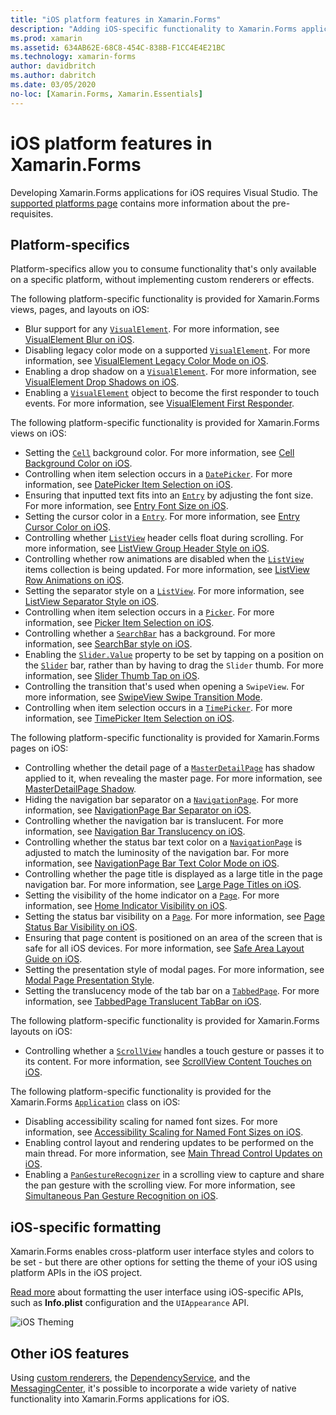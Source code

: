 ```yaml
---
title: "iOS platform features in Xamarin.Forms"
description: "Adding iOS-specific functionality to Xamarin.Forms applications."
ms.prod: xamarin
ms.assetid: 634AB62E-68C8-454C-838B-F1CC4E4E21BC
ms.technology: xamarin-forms
author: davidbritch
ms.author: dabritch
ms.date: 03/05/2020
no-loc: [Xamarin.Forms, Xamarin.Essentials]
---
```


# iOS platform features in Xamarin.Forms

Developing Xamarin.Forms applications for iOS requires Visual Studio. The [supported platforms page](~/get-started/supported-platforms.md) contains more information about the pre-requisites.

## Platform-specifics

Platform-specifics allow you to consume functionality that's only available on a specific platform, without implementing custom renderers or effects.

The following platform-specific functionality is provided for Xamarin.Forms views, pages, and layouts on iOS:

- Blur support for any [`VisualElement`](xref:Xamarin.Forms.VisualElement). For more information, see [VisualElement Blur on iOS](visualelement-blur.md).
- Disabling legacy color mode on a supported [`VisualElement`](xref:Xamarin.Forms.VisualElement). For more information, see [VisualElement Legacy Color Mode on iOS](legacy-color-mode.md).
- Enabling a drop shadow on a [`VisualElement`](xref:Xamarin.Forms.VisualElement). For more information, see [VisualElement Drop Shadows on iOS](visualelement-drop-shadow.md).
- Enabling a [`VisualElement`](xref:Xamarin.Forms.VisualElement) object to become the first responder to touch events. For more information, see [VisualElement First Responder](visualelement-first-responder.md).

The following platform-specific functionality is provided for Xamarin.Forms views on iOS:

- Setting the [`Cell`](xref:Xamarin.Forms.Cell) background color. For more information, see [Cell Background Color on iOS](cell-background-color.md).
- Controlling when item selection occurs in a [`DatePicker`](xref:Xamarin.Forms.DatePicker). For more information, see [DatePicker Item Selection on iOS](datepicker-selection.md).
- Ensuring that inputted text fits into an [`Entry`](xref:Xamarin.Forms.Entry) by adjusting the font size. For more information, see [Entry Font Size on iOS](entry-font-size.md).
- Setting the cursor color in a [`Entry`](xref:Xamarin.Forms.Entry). For more information, see [Entry Cursor Color on iOS](entry-cursor-color.md).
- Controlling whether [`ListView`](xref:Xamarin.Forms.ListView) header cells float during scrolling. For more information, see [ListView Group Header Style on iOS](listview-group-header-style.md).
- Controlling whether row animations are disabled when the [`ListView`](xref:Xamarin.Forms.ListView) items collection is being updated. For more information, see [ListView Row Animations on iOS](listview-row-animations.md).
- Setting the separator style on a [`ListView`](xref:Xamarin.Forms.ListView). For more information, see [ListView Separator Style on iOS](listview-separator-style.md).
- Controlling when item selection occurs in a [`Picker`](xref:Xamarin.Forms.Picker). For more information, see [Picker Item Selection on iOS](picker-selection.md).
- Controlling whether a [`SearchBar`](xref:Xamarin.Forms.SearchBar) has a background. For more information, see [SearchBar style on iOS](searchbar-style.md).
- Enabling the [`Slider.Value`](xref:Xamarin.Forms.Slider.Value) property to be set by tapping on a position on the [`Slider`](xref:Xamarin.Forms.Slider) bar, rather than by having to drag the `Slider` thumb. For more information, see [Slider Thumb Tap on iOS](slider-thumb.md).
- Controlling the transition that's used when opening a `SwipeView`. For more information, see [SwipeView Swipe Transition Mode](swipeview-swipetransitionmode.md).
- Controlling when item selection occurs in a [`TimePicker`](xref:Xamarin.Forms.TimePicker). For more information, see [TimePicker Item Selection on iOS](timepicker-selection.md).

The following platform-specific functionality is provided for Xamarin.Forms pages on iOS:

- Controlling whether the detail page of a [`MasterDetailPage`](xref:Xamarin.Forms.MasterDetailPage) has shadow applied to it, when revealing the master page. For more information, see [MasterDetailPage Shadow](masterdetailpage-shadow.md).
- Hiding the navigation bar separator on a [`NavigationPage`](xref:Xamarin.Forms.NavigationPage). For more information, see [NavigationPage Bar Separator on iOS](navigation-bar-separator.md).
- Controlling whether the navigation bar is translucent. For more information, see [Navigation Bar Translucency on iOS](navigation-bar-translucent.md).
- Controlling whether the status bar text color on a [`NavigationPage`](xref:Xamarin.Forms.NavigationPage) is adjusted to match the luminosity of the navigation bar. For more information, see [NavigationPage Bar Text Color Mode on iOS](status-bar-text-color.md).
- Controlling whether the page title is displayed as a large title in the page navigation bar. For more information, see [Large Page Titles on iOS](page-large-title.md).
- Setting the visibility of the home indicator on a [`Page`](xref:Xamarin.Forms.Page). For more information, see [Home Indicator Visibility on iOS](page-home-indicator.md).
- Setting the status bar visibility on a [`Page`](xref:Xamarin.Forms.Page). For more information, see [Page Status Bar Visibility on iOS](page-status-bar-visibility.md).
- Ensuring that page content is positioned on an area of the screen that is safe for all iOS devices. For more information, see [Safe Area Layout Guide on iOS](page-safe-area-layout.md).
- Setting the presentation style of modal pages. For more information, see [Modal Page Presentation Style](page-presentation-style.md).
- Setting the translucency mode of the tab bar on a [`TabbedPage`](xref:Xamarin.Forms.TabbedPage). For more information, see [TabbedPage Translucent TabBar on iOS](tabbedpage-translucent-tabbar.md).

The following platform-specific functionality is provided for Xamarin.Forms layouts on iOS:

- Controlling whether a [`ScrollView`](xref:Xamarin.Forms.ScrollView) handles a touch gesture or passes it to its content. For more information, see [ScrollView Content Touches on iOS](scrollview-content-touches.md).

The following platform-specific functionality is provided for the Xamarin.Forms [`Application`](xref:Xamarin.Forms.Application) class on iOS:

- Disabling accessibility scaling for named font sizes. For more information, see [Accessibility Scaling for Named Font Sizes on iOS](named-font-size-scaling.md).
- Enabling control layout and rendering updates to be performed on the main thread. For more information, see [Main Thread Control Updates on iOS](main-thread-updates-ui.md).
- Enabling a [`PanGestureRecognizer`](xref:Xamarin.Forms.PanGestureRecognizer) in a scrolling view to capture and share the pan gesture with the scrolling view. For more information, see [Simultaneous Pan Gesture Recognition on iOS](application-pan-gesture.md).

## iOS-specific formatting

Xamarin.Forms enables cross-platform user interface styles and colors to be set - but there are other options for setting the theme of your iOS using platform APIs in the iOS project.

[Read more](formatting.md) about formatting the user interface using iOS-specific APIs, such as **Info.plist** configuration and the `UIAppearance` API.

![iOS Theming](images/status-white-sml.png)

## Other iOS features

Using [custom renderers](~/xamarin-forms/app-fundamentals/custom-renderer/index.md), the [DependencyService](~/xamarin-forms/app-fundamentals/dependency-service/index.md), and the [MessagingCenter](~/xamarin-forms/app-fundamentals/messaging-center.md), it's possible to incorporate a wide variety of native functionality into Xamarin.Forms applications for iOS.
